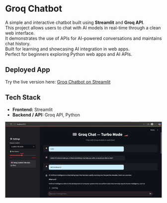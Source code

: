 # Groq Chatbot

A simple and interactive chatbot built using **Streamlit** and **Groq API**.  
This project allows users to chat with AI models in real-time through a clean web interface.  
It demonstrates the use of APIs for AI-powered conversations and maintains chat history.  
Built for learning and showcasing AI integration in web apps.  
Perfect for beginners exploring Python web apps and AI APIs.  

## Deployed App
Try the live version here: [Groq Chatbot on Streamlit](https://groq-chatbot-cpphsj8ikeqdce5odeappet.streamlit.app/)

## Tech Stack
- **Frontend:** Streamlit  
- **Backend / API:** Groq API, Python

![Groq Chatbot Demo](groq_demo.png)
